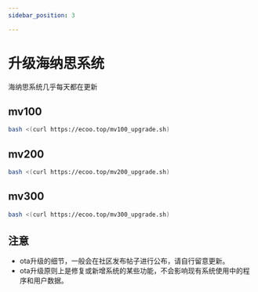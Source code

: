 ```yaml
---
sidebar_position: 3

---
```


# 升级海纳思系统

海纳思系统几乎每天都在更新

## mv100

```bash
bash <(curl https://ecoo.top/mv100_upgrade.sh)
```

## mv200

```bash
bash <(curl https://ecoo.top/mv200_upgrade.sh)
```

## mv300

```bash
bash <(curl https://ecoo.top/mv300_upgrade.sh)
```


## 注意

- ota升级的细节，一般会在社区发布帖子进行公布，请自行留意更新。
- ota升级原则上是修复或新增系统的某些功能，不会影响现有系统使用中的程序和用户数据。
